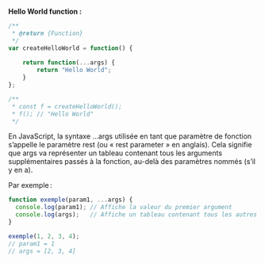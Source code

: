 **Hello World function :**
```js
/**
 * @return {Function}
 */
var createHelloWorld = function() {
    
    return function(...args) {
        return "Hello World";
    }
};

/**
 * const f = createHelloWorld();
 * f(); // "Hello World"
 */ 
```

En JavaScript, la syntaxe ...args utilisée en tant que paramètre de fonction s’appelle le paramètre rest (ou « rest parameter » en anglais). Cela signifie que args va représenter un tableau contenant tous les arguments supplémentaires passés à la fonction, au-delà des paramètres nommés (s’il y en a).

Par exemple :

```js
function exemple(param1, ...args) {
  console.log(param1); // Affiche la valeur du premier argument
  console.log(args);   // Affiche un tableau contenant tous les autres arguments
}

exemple(1, 2, 3, 4);
// param1 = 1
// args = [2, 3, 4]
```


